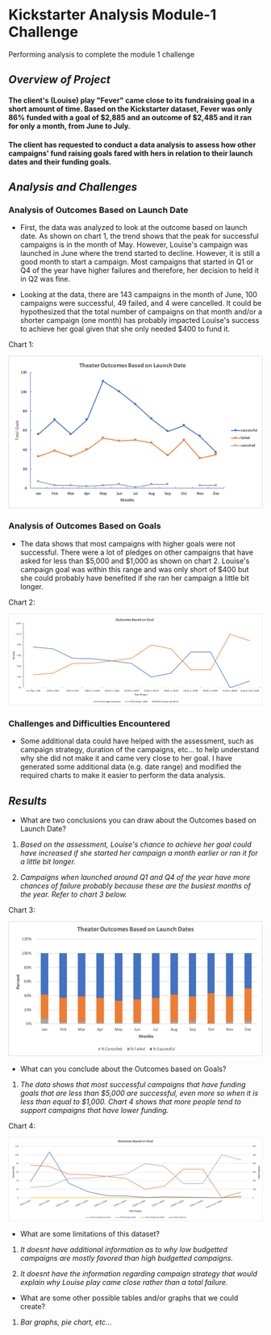 # Kickstarter Analysis Module-1 Challenge
Performing analysis to complete the module 1 challenge 

## *Overview of Project*

#### The client's (Louise) play "Fever" came close to its fundraising goal in a short amount of time. Based on the Kickstarter dataset, Fever was only 86% funded with a goal of $2,885 and an outcome of $2,485 and it ran for only a month, from June to July. 

#### The client has requested to conduct a data analysis to assess how other campaigns' fund raising goals fared with hers in relation to their launch dates and their funding goals.  

## *Analysis and Challenges*

### Analysis of Outcomes Based on Launch Date

- First, the data was analyzed to look at the outcome based on launch date. As shown on chart 1, the trend shows that the peak for successful campaigns is in the month of May. However, Louise's campaign was launched in June where the trend started to decline. However, it is still a good month to start a campaign. Most campaigns that started in Q1 or Q4 of the year have higher failures and therefore, her decision to held it in Q2 was fine. 

- Looking at the data, there are 143 campaigns in the month of June, 100 campaigns were successful, 49 failed, and 4 were cancelled. It could be hypothesized that the total number of campaigns on that month and/or a shorter campaign (one month) has probably impacted Louise's success to achieve her goal given that she only needed $400 to fund it. 

Chart 1:

![](./Resources/Theater_Outcomes_vs_Launch.png)

### Analysis of Outcomes Based on Goals

- The data shows that most campaigns with higher goals were not successful. There were a lot of pledges on other campaigns that have asked for less than $5,000 and $1,000 as shown on chart 2. Louise's campaign goal was within this range and was only short of $400 but she could probably have benefited if she ran her campaign a little bit longer.  

Chart 2:

![](./Resources/Outcomes_vs_Goals.png)

### Challenges and Difficulties Encountered

- Some additional data could have helped with the assessment, such as campaign strategy, duration of the campaigns, etc... to help understand why she did not make it and came very close to her goal. I have generated some additional data (e.g. date range) and modified the required charts to make it easier to perform the data analysis.   

## *Results*

- What are two conclusions you can draw about the Outcomes based on Launch Date?

1. *Based on the assessment, Louise's chance to achieve her goal could have increased if she started her campaign a month earlier or ran it for a little bit longer.*

2. *Campaigns when launched around Q1 and Q4 of the year have more chances of failure probably because these are the busiest months of the year. Refer to chart 3 below.*

Chart 3:

![](./Resources/Modified%20Theater%20Outcomes%20Based%20on%20Launch%20Dates.png)

- What can you conclude about the Outcomes based on Goals?

1. *The data shows that most successful campaigns that have funding goals that are less than $5,000 are successful, even more so when it is less than equal to $1,000. Chart 4 shows that more people tend to support campaigns that have lower funding.*  

Chart 4:

![](./Resources/Modified%20Outcomes%20Based%20on%20Goal%20Chart.png)

- What are some limitations of this dataset?

1. *It doesnt have additional information as to why low budgetted campaigns are mostly favored than high budgetted campaigns.*

2. *It doesnt have the information regarding campaign strategy that would explain why Louise play came close rather than a total failure.*

- What are some other possible tables and/or graphs that we could create?

1. *Bar graphs, pie chart, etc...*
